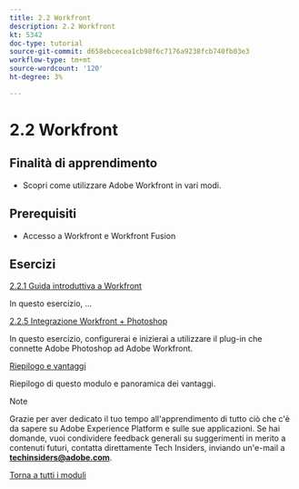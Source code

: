 ```yaml
---
title: 2.2 Workfront
description: 2.2 Workfront
kt: 5342
doc-type: tutorial
source-git-commit: d658ebcecea1cb98f6c7176a9238fcb740fb03e3
workflow-type: tm+mt
source-wordcount: '120'
ht-degree: 3%

---
```


# 2.2 Workfront

## Finalità di apprendimento

- Scopri come utilizzare Adobe Workfront in vari modi.

## Prerequisiti

- Accesso a Workfront e Workfront Fusion

## Esercizi

[2.2.1 Guida introduttiva a Workfront](./ex1.md)

In questo esercizio, ...

[2.2.5 Integrazione Workfront + Photoshop](./ex5.md)

In questo esercizio, configurerai e inizierai a utilizzare il plug-in che connette Adobe Photoshop ad Adobe Workfront.

[Riepilogo e vantaggi](./summary.md)

Riepilogo di questo modulo e panoramica dei vantaggi.

>[!NOTE]
>
>Grazie per aver dedicato il tuo tempo all&#39;apprendimento di tutto ciò che c&#39;è da sapere su Adobe Experience Platform e sulle sue applicazioni. Se hai domande, vuoi condividere feedback generali su suggerimenti in merito a contenuti futuri, contatta direttamente Tech Insiders, inviando un&#39;e-mail a **techinsiders@adobe.com**.

[Torna a tutti i moduli](../../../overview.md)
